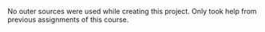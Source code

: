 No outer sources were used while creating this project. Only took help from previous assignments of this course.